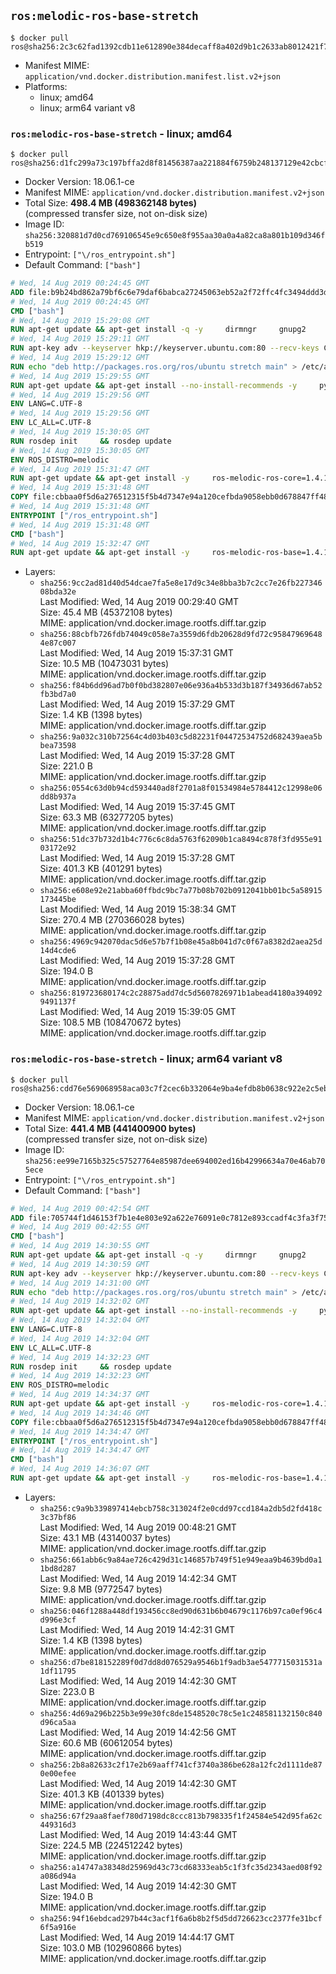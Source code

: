 ## `ros:melodic-ros-base-stretch`

```console
$ docker pull ros@sha256:2c3c62fad1392cdb11e612890e384decaff8a402d9b1c2633ab8012421f728fe
```

-	Manifest MIME: `application/vnd.docker.distribution.manifest.list.v2+json`
-	Platforms:
	-	linux; amd64
	-	linux; arm64 variant v8

### `ros:melodic-ros-base-stretch` - linux; amd64

```console
$ docker pull ros@sha256:d1fc299a73c197bffa2d8f81456387aa221884f6759b248137129e42cbcfad27
```

-	Docker Version: 18.06.1-ce
-	Manifest MIME: `application/vnd.docker.distribution.manifest.v2+json`
-	Total Size: **498.4 MB (498362148 bytes)**  
	(compressed transfer size, not on-disk size)
-	Image ID: `sha256:320881d7d0cd769106545e9c650e8f955aa30a0a4a82ca8a801b109d346fb519`
-	Entrypoint: `["\/ros_entrypoint.sh"]`
-	Default Command: `["bash"]`

```dockerfile
# Wed, 14 Aug 2019 00:24:45 GMT
ADD file:b9b24bd862a79bf6c6e79daf6babca27245063eb52a2f72ffc4fc3494ddd3d48 in / 
# Wed, 14 Aug 2019 00:24:45 GMT
CMD ["bash"]
# Wed, 14 Aug 2019 15:29:08 GMT
RUN apt-get update && apt-get install -q -y     dirmngr     gnupg2     && rm -rf /var/lib/apt/lists/*
# Wed, 14 Aug 2019 15:29:11 GMT
RUN apt-key adv --keyserver hkp://keyserver.ubuntu.com:80 --recv-keys C1CF6E31E6BADE8868B172B4F42ED6FBAB17C654
# Wed, 14 Aug 2019 15:29:12 GMT
RUN echo "deb http://packages.ros.org/ros/ubuntu stretch main" > /etc/apt/sources.list.d/ros1-latest.list
# Wed, 14 Aug 2019 15:29:55 GMT
RUN apt-get update && apt-get install --no-install-recommends -y     python-rosdep     python-rosinstall     python-vcstools     && rm -rf /var/lib/apt/lists/*
# Wed, 14 Aug 2019 15:29:56 GMT
ENV LANG=C.UTF-8
# Wed, 14 Aug 2019 15:29:56 GMT
ENV LC_ALL=C.UTF-8
# Wed, 14 Aug 2019 15:30:05 GMT
RUN rosdep init     && rosdep update
# Wed, 14 Aug 2019 15:30:05 GMT
ENV ROS_DISTRO=melodic
# Wed, 14 Aug 2019 15:31:47 GMT
RUN apt-get update && apt-get install -y     ros-melodic-ros-core=1.4.1-0*     && rm -rf /var/lib/apt/lists/*
# Wed, 14 Aug 2019 15:31:48 GMT
COPY file:cbbaa0f5d6a276512315f5b4d7347e94a120cefbda9058ebb0d678847ff4837f in / 
# Wed, 14 Aug 2019 15:31:48 GMT
ENTRYPOINT ["/ros_entrypoint.sh"]
# Wed, 14 Aug 2019 15:31:48 GMT
CMD ["bash"]
# Wed, 14 Aug 2019 15:32:47 GMT
RUN apt-get update && apt-get install -y     ros-melodic-ros-base=1.4.1-0*     && rm -rf /var/lib/apt/lists/*
```

-	Layers:
	-	`sha256:9cc2ad81d40d54dcae7fa5e8e17d9c34e8bba3b7c2cc7e26fb22734608bda32e`  
		Last Modified: Wed, 14 Aug 2019 00:29:40 GMT  
		Size: 45.4 MB (45372108 bytes)  
		MIME: application/vnd.docker.image.rootfs.diff.tar.gzip
	-	`sha256:88cbfb726fdb74049c058e7a3559d6fdb20628d9fd72c958479696484e87c007`  
		Last Modified: Wed, 14 Aug 2019 15:37:31 GMT  
		Size: 10.5 MB (10473031 bytes)  
		MIME: application/vnd.docker.image.rootfs.diff.tar.gzip
	-	`sha256:f84b6dd96ad7b0f0bd382807e06e936a4b533d3b187f34936d67ab52fb3bd7a0`  
		Last Modified: Wed, 14 Aug 2019 15:37:29 GMT  
		Size: 1.4 KB (1398 bytes)  
		MIME: application/vnd.docker.image.rootfs.diff.tar.gzip
	-	`sha256:9a032c310b72564c4d03b403c5d82231f04472534752d682439aea5bbea73598`  
		Last Modified: Wed, 14 Aug 2019 15:37:28 GMT  
		Size: 221.0 B  
		MIME: application/vnd.docker.image.rootfs.diff.tar.gzip
	-	`sha256:0554c63d0b94cd593440ad8f2701a8f01534984e5784412c12998e06dd8b937a`  
		Last Modified: Wed, 14 Aug 2019 15:37:45 GMT  
		Size: 63.3 MB (63277205 bytes)  
		MIME: application/vnd.docker.image.rootfs.diff.tar.gzip
	-	`sha256:51dc37b732d1b4c776c6c8da5763f62090b1ca8494c878f3fd955e9103172e92`  
		Last Modified: Wed, 14 Aug 2019 15:37:28 GMT  
		Size: 401.3 KB (401291 bytes)  
		MIME: application/vnd.docker.image.rootfs.diff.tar.gzip
	-	`sha256:e608e92e21abba60ffbdc9bc7a77b08b702b0912041bb01bc5a58915173445be`  
		Last Modified: Wed, 14 Aug 2019 15:38:34 GMT  
		Size: 270.4 MB (270366028 bytes)  
		MIME: application/vnd.docker.image.rootfs.diff.tar.gzip
	-	`sha256:4969c942070dac5d6e57b7f1b08e45a8b041d7c0f67a8382d2aea25d14d4cde6`  
		Last Modified: Wed, 14 Aug 2019 15:37:28 GMT  
		Size: 194.0 B  
		MIME: application/vnd.docker.image.rootfs.diff.tar.gzip
	-	`sha256:819723680174c2c28875add7dc5d5607826971b1abead4180a3940929491137f`  
		Last Modified: Wed, 14 Aug 2019 15:39:05 GMT  
		Size: 108.5 MB (108470672 bytes)  
		MIME: application/vnd.docker.image.rootfs.diff.tar.gzip

### `ros:melodic-ros-base-stretch` - linux; arm64 variant v8

```console
$ docker pull ros@sha256:cdd76e569068958aca03c7f2cec6b332064e9ba4efdb8b0638c922e2c5ebe621
```

-	Docker Version: 18.06.1-ce
-	Manifest MIME: `application/vnd.docker.distribution.manifest.v2+json`
-	Total Size: **441.4 MB (441400900 bytes)**  
	(compressed transfer size, not on-disk size)
-	Image ID: `sha256:ee99e7165b325c57527764e85987dee694002ed16b42996634a70e46ab705ece`
-	Entrypoint: `["\/ros_entrypoint.sh"]`
-	Default Command: `["bash"]`

```dockerfile
# Wed, 14 Aug 2019 00:42:54 GMT
ADD file:705744f1d46153f7b1e4e803e92a622e76091e0c7812e893ccadf4c3fa3f7582 in / 
# Wed, 14 Aug 2019 00:42:55 GMT
CMD ["bash"]
# Wed, 14 Aug 2019 14:30:55 GMT
RUN apt-get update && apt-get install -q -y     dirmngr     gnupg2     && rm -rf /var/lib/apt/lists/*
# Wed, 14 Aug 2019 14:30:59 GMT
RUN apt-key adv --keyserver hkp://keyserver.ubuntu.com:80 --recv-keys C1CF6E31E6BADE8868B172B4F42ED6FBAB17C654
# Wed, 14 Aug 2019 14:31:00 GMT
RUN echo "deb http://packages.ros.org/ros/ubuntu stretch main" > /etc/apt/sources.list.d/ros1-latest.list
# Wed, 14 Aug 2019 14:32:02 GMT
RUN apt-get update && apt-get install --no-install-recommends -y     python-rosdep     python-rosinstall     python-vcstools     && rm -rf /var/lib/apt/lists/*
# Wed, 14 Aug 2019 14:32:04 GMT
ENV LANG=C.UTF-8
# Wed, 14 Aug 2019 14:32:04 GMT
ENV LC_ALL=C.UTF-8
# Wed, 14 Aug 2019 14:32:23 GMT
RUN rosdep init     && rosdep update
# Wed, 14 Aug 2019 14:32:23 GMT
ENV ROS_DISTRO=melodic
# Wed, 14 Aug 2019 14:34:37 GMT
RUN apt-get update && apt-get install -y     ros-melodic-ros-core=1.4.1-0*     && rm -rf /var/lib/apt/lists/*
# Wed, 14 Aug 2019 14:34:46 GMT
COPY file:cbbaa0f5d6a276512315f5b4d7347e94a120cefbda9058ebb0d678847ff4837f in / 
# Wed, 14 Aug 2019 14:34:47 GMT
ENTRYPOINT ["/ros_entrypoint.sh"]
# Wed, 14 Aug 2019 14:34:47 GMT
CMD ["bash"]
# Wed, 14 Aug 2019 14:36:07 GMT
RUN apt-get update && apt-get install -y     ros-melodic-ros-base=1.4.1-0*     && rm -rf /var/lib/apt/lists/*
```

-	Layers:
	-	`sha256:c9a9b339897414ebcb758c313024f2e0cdd97ccd184a2db5d2fd418c3c37bf86`  
		Last Modified: Wed, 14 Aug 2019 00:48:21 GMT  
		Size: 43.1 MB (43140037 bytes)  
		MIME: application/vnd.docker.image.rootfs.diff.tar.gzip
	-	`sha256:661abb6c9a84ae726c429d31c146857b749f51e949eaa9b4639bd0a11bd8d287`  
		Last Modified: Wed, 14 Aug 2019 14:42:34 GMT  
		Size: 9.8 MB (9772547 bytes)  
		MIME: application/vnd.docker.image.rootfs.diff.tar.gzip
	-	`sha256:046f1288a448df193456cc8ed90d631b6b04679c1176b97ca0ef96c4d996e3cf`  
		Last Modified: Wed, 14 Aug 2019 14:42:31 GMT  
		Size: 1.4 KB (1398 bytes)  
		MIME: application/vnd.docker.image.rootfs.diff.tar.gzip
	-	`sha256:d7be818152289f0d7dd8d076529a9546b1f9adb3ae5477715031531a1df11795`  
		Last Modified: Wed, 14 Aug 2019 14:42:30 GMT  
		Size: 223.0 B  
		MIME: application/vnd.docker.image.rootfs.diff.tar.gzip
	-	`sha256:4d69a296b225b3e99e30fc8de1548520c78c5e1c248581132150c840d96ca5aa`  
		Last Modified: Wed, 14 Aug 2019 14:42:56 GMT  
		Size: 60.6 MB (60612054 bytes)  
		MIME: application/vnd.docker.image.rootfs.diff.tar.gzip
	-	`sha256:2b8a82633c2f17e2b69aaff741cf3740a386be628a12fc2d1111de870e00efee`  
		Last Modified: Wed, 14 Aug 2019 14:42:30 GMT  
		Size: 401.3 KB (401339 bytes)  
		MIME: application/vnd.docker.image.rootfs.diff.tar.gzip
	-	`sha256:67f29aa8faef780d7198dc8ccc813b798335f1f24584e542d95fa62c449316d3`  
		Last Modified: Wed, 14 Aug 2019 14:43:44 GMT  
		Size: 224.5 MB (224512242 bytes)  
		MIME: application/vnd.docker.image.rootfs.diff.tar.gzip
	-	`sha256:a14747a38348d25969d43c73cd68333eab5c1f3fc35d2343aed08f92a086d94a`  
		Last Modified: Wed, 14 Aug 2019 14:42:30 GMT  
		Size: 194.0 B  
		MIME: application/vnd.docker.image.rootfs.diff.tar.gzip
	-	`sha256:94f16ebdcad297b44c3acf1f6a6b8b2f5d5dd726623cc2377fe31bcf6f5a916e`  
		Last Modified: Wed, 14 Aug 2019 14:44:17 GMT  
		Size: 103.0 MB (102960866 bytes)  
		MIME: application/vnd.docker.image.rootfs.diff.tar.gzip
